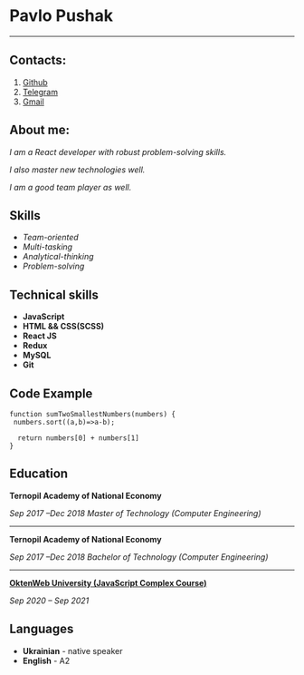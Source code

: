 # Pavlo Pushak
***
## Contacts:
1. [Github](https://github.com/pashapushak1996)
2. [Telegram](https://t.me/dolar001k)
3. [Gmail](mailto:pavlopushak1996@gmail.com)

## About me:
_I am a React developer with
robust problem-solving skills._


_I also master new technologies
well._

_I am a good team player as
well._

## Skills
* _Team-oriented_
* _Multi-tasking_
* _Analytical-thinking_
* _Problem-solving_

## Technical skills
* **JavaScript**
* **HTML && CSS(SCSS)**
* **React JS**
* **Redux**
* **MySQL**
* **Git**

## Code Example 
```
function sumTwoSmallestNumbers(numbers) {  
 numbers.sort((a,b)=>a-b);
  
  return numbers[0] + numbers[1]
}
```

## Education
**Ternopil Academy of
National Economy**

_Sep 2017 –Dec 2018
Master of Technology
(Computer Engineering)_

***

**Ternopil Academy of
National Economy**

_Sep 2017 –Dec 2018
Bachelor of Technology
(Computer Engineering)_

***

**[OktenWeb University (JavaScript Complex Course)](https://owu.com.ua/kurs-frontend)**

_Sep 2020 – Sep 2021_

## Languages
* **Ukrainian** - native speaker
* **English** - A2